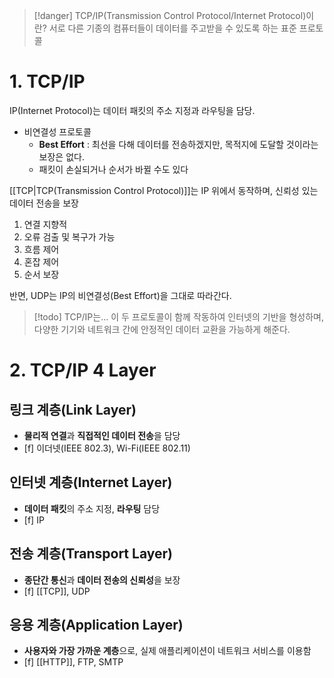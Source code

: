 > [!danger] TCP/IP(Transmission Control Protocol/Internet Protocol)이란?
> 서로 다른 기종의 컴퓨터들이 데이터를 주고받을 수 있도록 하는 표준 프로토콜

# 1. TCP/IP

IP(Internet Protocol)는 데이터 패킷의 주소 지정과 라우팅을 담당.
- 비연결성 프로토콜
	- **Best Effort** : 최선을 다해 데이터를 전송하겠지만, 목적지에 도달할 것이라는 보장은 없다.
	- 패킷이 손실되거나 순서가 바뀔 수도 있다

[[TCP|TCP(Transmission Control Protocol)]]는 IP 위에서 동작하며, 신뢰성 있는 데이터 전송을 보장
1. 연결 지향적
2. 오류 검출 및 복구가 가능
3. 흐름 제어
4. 혼잡 제어
5. 순서 보장

반면, UDP는 IP의 비연결성(Best Effort)을 그대로 따라간다.

> [!todo] TCP/IP는...
> 이 두 프로토콜이 함께 작동하여 인터넷의 기반을 형성하며, 다양한 기기와 네트워크 간에 안정적인 데이터 교환을 가능하게 해준다.

# 2. TCP/IP 4 Layer
## 링크 계층(Link Layer)
- **물리적 연결**과 **직접적인 데이터 전송**을 담당
- [f] 이더넷(IEEE 802.3), Wi-Fi(IEEE 802.11)
## 인터넷 계층(Internet Layer)
- **데이터 패킷**의 주소 지정, **라우팅** 담당
- [f] IP
## 전송 계층(Transport Layer)
- **종단간 통신**과 **데이터 전송의 신뢰성**을 보장
- [f] [[TCP]], UDP
## 응용 계층(Application Layer)
- **사용자와 가장 가까운 계층**으로, 실제 애플리케이션이 네트워크 서비스를 이용함
- [f] [[HTTP]], FTP, SMTP